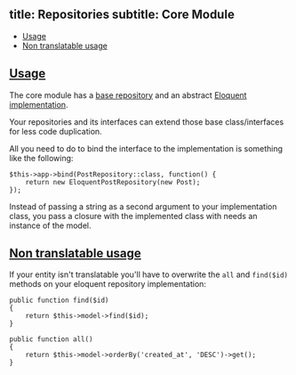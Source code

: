 title: Repositories
subtitle: Core Module
-------

- [Usage](#usage)
- [Non translatable usage](#non_translatable_usage)




## <a class="anchor" name="usage" href="#usage">Usage</a>


The core module has a [base repository](https://github.com/nWidart-Modules/Core/blob/master/Repositories/BaseRepository.php) and an abstract [Eloquent implementation](https://github.com/nWidart-Modules/Core/blob/master/Repositories/Eloquent/EloquentBaseRepository.php).

Your repositories and its interfaces can extend those base class/interfaces for less code duplication.

All you need to do to bind the interface to the implementation 
is something like the following:


``` .language-php
$this->app->bind(PostRepository::class, function() {
    return new EloquentPostRepository(new Post);
});
```

Instead of passing a string as a second argument to your implementation class, you pass a closure with the implemented class with needs an instance of the model.


## <a class="anchor" name="non_translatable_usage" href="#non_translatable_usage">Non translatable usage</a>


If your entity isn't translatable you'll have to overwrite the `all` and `find($id)` methods on your eloquent repository implementation:

``` .language-php
public function find($id)
{
    return $this->model->find($id);
}

public function all()
{
    return $this->model->orderBy('created_at', 'DESC')->get();
}
```